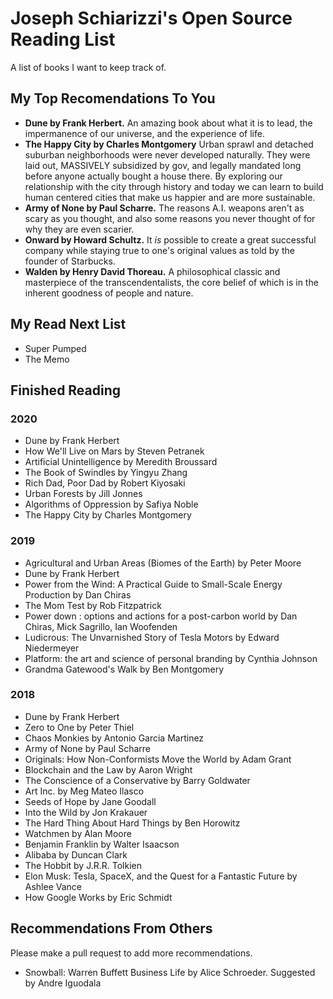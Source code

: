 # Joseph Schiarizzi's Open Source Reading List
A list of books I want to keep track of.


## My Top Recomendations To You
- **Dune by Frank Herbert.** An amazing book about what it is to lead, the impermanence of our universe, and the experience of life.
- **The Happy City by Charles Montgomery** Urban sprawl and detached suburban neighborhoods were never developed naturally. They were laid out, MASSIVELY subsidized by gov, and legally mandated long before anyone actually bought a house there. By exploring our relationship with the city through history and today we can learn to build human centered cities that make us happier and are more sustainable.
- **Army of None by Paul Scharre.** The reasons A.I. weapons aren't as scary as you thought, and also some reasons you never thought of for why they are even scarier. 
- **Onward by Howard Schultz.** It *is* possible to create a great successful company while staying true to one's original values as told by the founder of Starbucks.
- **Walden by Henry David Thoreau.** A philosophical classic and masterpiece of the transcendentalists, the core belief of which is in the inherent goodness of people and nature. 


## My Read Next List
- Super Pumped
- The Memo

## Finished Reading

### 2020
- Dune by Frank Herbert
- How We'll Live on Mars by Steven Petranek
- Artificial Unintelligence by Meredith Broussard
- The Book of Swindles by Yingyu Zhang
- Rich Dad, Poor Dad by Robert Kiyosaki
- Urban Forests by Jill Jonnes
- Algorithms of Oppression by Safiya Noble
- The Happy City by Charles Montgomery

### 2019
- Agricultural and Urban Areas (Biomes of the Earth) by Peter Moore
- Dune by Frank Herbert
- Power from the Wind: A Practical Guide to Small-Scale Energy Production by Dan Chiras
- The Mom Test by Rob Fitzpatrick
- Power down : options and actions for a post-carbon world by Dan Chiras, Mick Sagrillo, Ian Woofenden
- Ludicrous: The Unvarnished Story of Tesla Motors by Edward Niedermeyer
- Platform: the art and science of personal branding by Cynthia Johnson
- Grandma Gatewood's Walk by Ben Montgomery

### 2018
- Dune by Frank Herbert
- Zero to One by Peter Thiel
- Chaos Monkies by Antonio Garcia Martinez  
- Army of None by Paul Scharre
- Originals: How Non-Conformists Move the World by Adam Grant
- Blockchain and the Law by Aaron Wright
- The Conscience of a Conservative by Barry Goldwater
- Art Inc. by Meg Mateo Ilasco
- Seeds of Hope by Jane Goodall
- Into the Wild by Jon Krakauer
- The Hard Thing About Hard Things by Ben Horowitz
- Watchmen by Alan Moore
- Benjamin Franklin by Walter Isaacson
- Alibaba by Duncan Clark
- The Hobbit by J.R.R. Tolkien 
- Elon Musk: Tesla, SpaceX, and the Quest for a Fantastic Future by Ashlee Vance
- How Google Works by Eric Schmidt

## Recommendations From Others
Please make a pull request to add more recommendations. 

- Snowball: Warren Buffett Business Life by Alice Schroeder. Suggested by Andre Iguodala 
